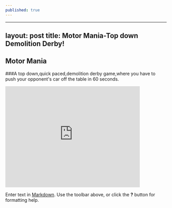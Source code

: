 ```yaml
---
published: true
---
```



---
layout: post
title: Motor Mania-Top down Demolition Derby!
---
## Motor Mania
###A top down,quick paced,demolition derby game,where you have to push your opponent's car off the table in 60 seconds.
<iframe width="420" height="315" src="https://www.youtube.com/embed/pjxKk7TVkGc" frameborder="0" allowfullscreen></iframe>

Enter text in [Markdown](http://daringfireball.net/projects/markdown/). Use the toolbar above, or click the **?** button for formatting help.
